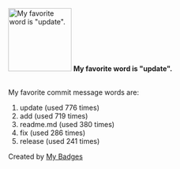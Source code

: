 <img src="https://my-badges.github.io/my-badges/favorite-word.png" alt="My favorite word is &quot;update&quot;." title="My favorite word is &quot;update&quot;." width="128">
<strong>My favorite word is &quot;update&quot;.</strong>
<br><br>

My favorite commit message words are:

1. update (used 776 times)
2. add (used 719 times)
3. readme.md (used 380 times)
4. fix (used 286 times)
5. release (used 241 times)


Created by <a href="https://github.com/my-badges/my-badges">My Badges</a>